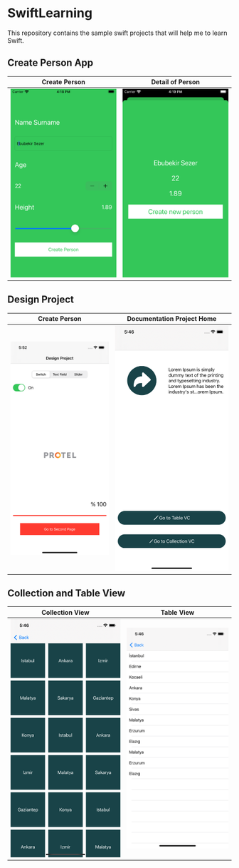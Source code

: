 # SwiftLearning
This repository contains the sample swift projects that will help me to learn Swift.

## Create Person App
Create Person | Detail of Person
:-------------------------:|:-------------------------:
![Sign In](images/person_card_1.png)  |  ![Home](images/person_card_2.png) 


## Design Project
Create Person | Documentation Project Home 
:-------------------------:|:-------------------------:
![Sign In](images/design_project.png)  |  ![Home](images/documentation_project_1.png)


## Collection and Table View 
Collection View | Table View
:-------------------------:|:-------------------------:
![Collection View](images/documentation_project_3.png)   |  ![Table View](images/documentation_project_2.png)    
